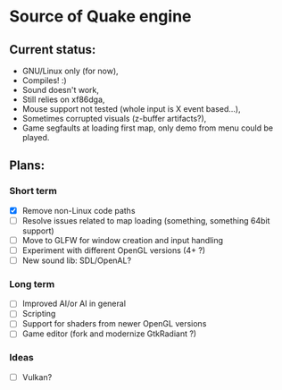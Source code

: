 # Source of Quake engine

## Current status:

* GNU/Linux only (for now),
* Compiles! :)
* Sound doesn't work,
* Still relies on xf86dga,
* Mouse support not tested (whole input is X event based...),
* Sometimes corrupted visuals (z-buffer artifacts?),
* Game segfaults at loading first map, only demo from menu could be played.


## Plans:

### Short term
- [x] Remove non-Linux code paths
- [ ] Resolve issues related to map loading (something, something 64bit support)
- [ ] Move to GLFW for window creation and input handling
- [ ] Experiment with different OpenGL versions (4+ ?)
- [ ] New sound lib: SDL/OpenAL?

### Long term
- [ ] Improved AI/or AI in general
- [ ] Scripting
- [ ] Support for shaders from newer OpenGL versions
- [ ] Game editor (fork and modernize GtkRadiant ?)

### Ideas
- [ ] Vulkan?
